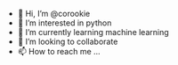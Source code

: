 - 👋 Hi, I’m @corookie
- 👀 I’m interested in python
- 🌱 I’m currently learning machine learning
- 💞️ I’m looking to collaborate 
- 📫 How to reach me ...

<!---
corookie/corookie is a ✨ special ✨ repository because its `README.md` (this file) appears on your GitHub profile.
You can click the Preview link to take a look at your changes.
--->
